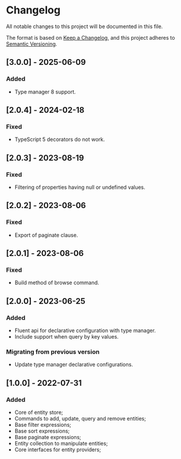 # Changelog

All notable changes to this project will be documented in this file.

The format is based on [Keep a Changelog](https://keepachangelog.com/en/1.0.0/),
and this project adheres to [Semantic Versioning](https://semver.org/spec/v2.0.0.html).

## [3.0.0] - 2025-06-09

### Added

- Type manager 8 support.

## [2.0.4] - 2024-02-18

### Fixed

- TypeScript 5 decorators do not work.

## [2.0.3] - 2023-08-19

### Fixed

- Filtering of properties having null or undefined values.

## [2.0.2] - 2023-08-06

### Fixed

- Export of paginate clause.

## [2.0.1] - 2023-08-06

### Fixed

- Build method of browse command.

## [2.0.0] - 2023-06-25

### Added

- Fluent api for declarative configuration with type manager.
- Include support when query by key values.

### Migrating from previous version

- Update type manager declarative configurations.

## [1.0.0] - 2022-07-31

### Added

- Core of entity store;
- Commands to add, update, query and remove entities;
- Base filter expressions;
- Base sort expressions;
- Base paginate expressions;
- Entity collection to manipulate entities;
- Core interfaces for entity providers;
